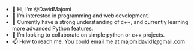 - 👋 Hi, I’m @DavidMajomi
- 👀 I’m interested in programming and web development.
- 🌱 Currently have a strong understanding of c++, and currently learning more advanced Python features.
- 💞️ I’m looking to collaborate on simple python or c++ projects.
- 📫 How to reach me. You could email me at majomidavid1@gmail.com

<!---
DavidMajomi/DavidMajomi is a ✨ special ✨ repository because its `README.md` (this file) appears on your GitHub profile.
You can click the Preview link to take a look at your changes.
--->
